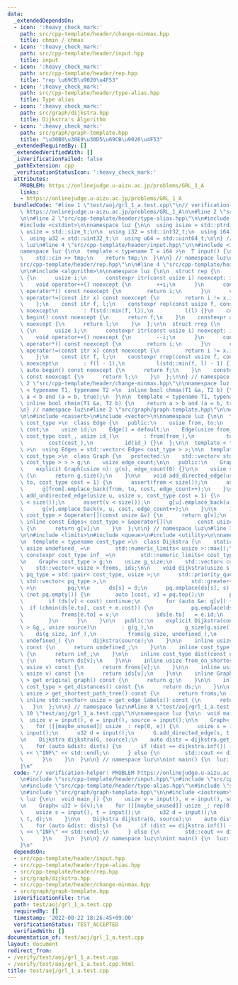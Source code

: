 ```yaml
---
data:
  _extendedDependsOn:
  - icon: ':heavy_check_mark:'
    path: src/cpp-template/header/change-minmax.hpp
    title: chmin / chmax
  - icon: ':heavy_check_mark:'
    path: src/cpp-template/header/input.hpp
    title: input
  - icon: ':heavy_check_mark:'
    path: src/cpp-template/header/rep.hpp
    title: "rep \u69CB\u9020\u4F53"
  - icon: ':heavy_check_mark:'
    path: src/cpp-template/header/type-alias.hpp
    title: Type alias
  - icon: ':heavy_check_mark:'
    path: src/graph/dijkstra.hpp
    title: Dijkstra's Algorithm
  - icon: ':heavy_check_mark:'
    path: src/graph/graph-template.hpp
    title: "\u30B0\u30E9\u30D5\u69CB\u9020\u4F53"
  _extendedRequiredBy: []
  _extendedVerifiedWith: []
  _isVerificationFailed: false
  _pathExtension: cpp
  _verificationStatusIcon: ':heavy_check_mark:'
  attributes:
    PROBLEM: https://onlinejudge.u-aizu.ac.jp/problems/GRL_1_A
    links:
    - https://onlinejudge.u-aizu.ac.jp/problems/GRL_1_A
  bundledCode: "#line 1 \"test/aoj/grl_1_a.test.cpp\"\n// verification-helper: PROBLEM\
    \ https://onlinejudge.u-aizu.ac.jp/problems/GRL_1_A\n\n#line 2 \"src/cpp-template/header/input.hpp\"\
    \n\n#line 2 \"src/cpp-template/header/type-alias.hpp\"\n\n#include <cstddef>\n\
    #include <cstdint>\n\nnamespace luz {\n\n  using isize = std::ptrdiff_t;\n  using\
    \ usize = std::size_t;\n\n  using i32 = std::int32_t;\n  using i64 = std::int64_t;\n\
    \  using u32 = std::uint32_t;\n  using u64 = std::uint64_t;\n\n} // namespace\
    \ luz\n#line 4 \"src/cpp-template/header/input.hpp\"\n\n#include <iostream>\n\n\
    namespace luz {\n\n  template < typename T = i64 >\n  T input() {\n    T tmp;\n\
    \    std::cin >> tmp;\n    return tmp;\n  }\n\n} // namespace luz\n#line 2 \"\
    src/cpp-template/header/rep.hpp\"\n\n#line 4 \"src/cpp-template/header/rep.hpp\"\
    \n\n#include <algorithm>\n\nnamespace luz {\n\n  struct rep {\n    struct itr\
    \ {\n      usize i;\n      constexpr itr(const usize i) noexcept: i(i) {}\n  \
    \    void operator++() noexcept {\n        ++i;\n      }\n      constexpr usize\
    \ operator*() const noexcept {\n        return i;\n      }\n      constexpr bool\
    \ operator!=(const itr x) const noexcept {\n        return i != x.i;\n      }\n\
    \    };\n    const itr f, l;\n    constexpr rep(const usize f, const usize l)\
    \ noexcept\n        : f(std::min(f, l)),\n          l(l) {}\n    constexpr auto\
    \ begin() const noexcept {\n      return f;\n    }\n    constexpr auto end() const\
    \ noexcept {\n      return l;\n    }\n  };\n\n  struct rrep {\n    struct itr\
    \ {\n      usize i;\n      constexpr itr(const usize i) noexcept: i(i) {}\n  \
    \    void operator++() noexcept {\n        --i;\n      }\n      constexpr usize\
    \ operator*() const noexcept {\n        return i;\n      }\n      constexpr bool\
    \ operator!=(const itr x) const noexcept {\n        return i != x.i;\n      }\n\
    \    };\n    const itr f, l;\n    constexpr rrep(const usize f, const usize l)\
    \ noexcept\n        : f(l - 1),\n          l(std::min(f, l) - 1) {}\n    constexpr\
    \ auto begin() const noexcept {\n      return f;\n    }\n    constexpr auto end()\
    \ const noexcept {\n      return l;\n    }\n  };\n\n} // namespace luz\n#line\
    \ 2 \"src/cpp-template/header/change-minmax.hpp\"\n\nnamespace luz {\n\n  template\
    \ < typename T1, typename T2 >\n  inline bool chmax(T1 &a, T2 b) {\n    return\
    \ a < b and (a = b, true);\n  }\n\n  template < typename T1, typename T2 >\n \
    \ inline bool chmin(T1 &a, T2 b) {\n    return a > b and (a = b, true);\n  }\n\
    \n} // namespace luz\n#line 2 \"src/graph/graph-template.hpp\"\n\n#line 4 \"src/graph/graph-template.hpp\"\
    \n\n#include <cassert>\n#include <vector>\n\nnamespace luz {\n\n  template < typename\
    \ cost_type >\n  class Edge {\n   public:\n    usize from, to;\n    cost_type\
    \ cost;\n    usize id;\n    Edge() = default;\n    Edge(usize from_, usize to_,\
    \ cost_type cost_, usize id_)\n        : from(from_),\n          to(to_),\n  \
    \        cost(cost_),\n          id(id_) {}\n  };\n\n  template < typename cost_type\
    \ >\n  using Edges = std::vector< Edge< cost_type > >;\n\n  template < typename\
    \ cost_type >\n  class Graph {\n   protected:\n    std::vector< std::vector< Edge<\
    \ cost_type > > > g;\n    usize edge_count;\n\n   public:\n    Graph() = default;\n\
    \    explicit Graph(usize n): g(n), edge_count(0) {}\n\n    usize size() const\
    \ {\n      return g.size();\n    }\n\n    void add_directed_edge(usize from, usize\
    \ to, cost_type cost = 1) {\n      assert(from < size());\n      assert(to < size());\n\
    \      g[from].emplace_back(from, to, cost, edge_count++);\n    }\n\n    void\
    \ add_undirected_edge(usize u, usize v, cost_type cost = 1) {\n      assert(u\
    \ < size());\n      assert(v < size());\n      g[u].emplace_back(u, v, cost, edge_count);\n\
    \      g[v].emplace_back(v, u, cost, edge_count++);\n    }\n\n    inline Edges<\
    \ cost_type > &operator[](const usize &v) {\n      return g[v];\n    }\n\n   \
    \ inline const Edges< cost_type > &operator[](\n        const usize &v) const\
    \ {\n      return g[v];\n    }\n  };\n\n} // namespace luz\n#line 3 \"src/graph/dijkstra.hpp\"\
    \n\n#include <limits>\n#include <queue>\n#include <utility>\n\nnamespace luz {\n\
    \n  template < typename cost_type >\n  class Dijkstra {\n    static constexpr\
    \ usize undefined_ =\n        std::numeric_limits< usize >::max();\n    static\
    \ constexpr cost_type inf_ =\n        std::numeric_limits< cost_type >::max();\n\
    \n    Graph< cost_type > g;\n    usize g_size;\n    std::vector< cost_type > ds;\n\
    \    std::vector< usize > froms, ids;\n\n    void dijkstra(usize s) {\n      using\
    \ pq_type = std::pair< cost_type, usize >;\n      std::priority_queue< pq_type,\
    \ std::vector< pq_type >,\n                           std::greater< pq_type >\
    \ >\n          pq;\n\n      ds[s] = 0;\n      pq.emplace(ds[s], s);\n\n      while\
    \ (not pq.empty()) {\n        auto [cost, v] = pq.top();\n        pq.pop();\n\n\
    \        if (ds[v] < cost) continue;\n        for (auto &e: g[v]) {\n        \
    \  if (chmin(ds[e.to], cost + e.cost)) {\n            pq.emplace(ds[e.to], e.to);\n\
    \            froms[e.to] = v;\n            ids[e.to]   = e.id;\n          }\n\
    \        }\n      }\n    }\n\n   public:\n    explicit Dijkstra(const Graph< cost_type\
    \ > &g_, usize source)\n        : g(g_),\n          g_size(g.size()),\n      \
    \    ds(g_size, inf_),\n          froms(g_size, undefined_),\n          ids(g_size,\
    \ undefined_) {\n      dijkstra(source);\n    }\n\n    inline usize undefined()\
    \ const {\n      return undefined_;\n    }\n\n    inline cost_type inf() const\
    \ {\n      return inf_;\n    }\n\n    inline cost_type dist(const usize v) const\
    \ {\n      return ds[v];\n    }\n\n    inline usize from_on_shortest_path_tree(const\
    \ usize v) const {\n      return froms[v];\n    }\n\n    inline usize edge_label(const\
    \ usize v) const {\n      return ids[v];\n    }\n\n    inline Graph< cost_type\
    \ > get_original_graph() const {\n      return g;\n    }\n\n    inline std::vector<\
    \ cost_type > get_distances() const {\n      return ds;\n    }\n\n    inline std::vector<\
    \ usize > get_shortest_path_tree() const {\n      return froms;\n    }\n\n   \
    \ inline std::vector< usize > get_edge_labels() const {\n      return ids;\n \
    \   }\n  };\n\n} // namespace luz\n#line 8 \"test/aoj/grl_1_a.test.cpp\"\n\n#line\
    \ 10 \"test/aoj/grl_1_a.test.cpp\"\n\nnamespace luz {\n\n  void main_() {\n  \
    \  usize v = input(), e = input(), source = input();\n\n    Graph< u32 > G(v);\n\
    \    for ([[maybe_unused]] usize _: rep(0, e)) {\n      usize s = input(), t =\
    \ input();\n      u32 d = input();\n      G.add_directed_edge(s, t, d);\n    }\n\
    \n    Dijkstra dijkstra(G, source);\n    auto dists = dijkstra.get_distances();\n\
    \    for (auto &dist: dists) {\n      if (dist == dijkstra.inf()) {\n        std::cout\
    \ << \"INF\" << std::endl;\n      } else {\n        std::cout << dist << std::endl;\n\
    \      }\n    }\n  }\n\n} // namespace luz\n\nint main() {\n  luz::main_();\n\
    }\n"
  code: "// verification-helper: PROBLEM https://onlinejudge.u-aizu.ac.jp/problems/GRL_1_A\n\
    \n#include \"src/cpp-template/header/input.hpp\"\n#include \"src/cpp-template/header/rep.hpp\"\
    \n#include \"src/cpp-template/header/type-alias.hpp\"\n#include \"src/graph/dijkstra.hpp\"\
    \n#include \"src/graph/graph-template.hpp\"\n\n#include <iostream>\n\nnamespace\
    \ luz {\n\n  void main_() {\n    usize v = input(), e = input(), source = input();\n\
    \n    Graph< u32 > G(v);\n    for ([[maybe_unused]] usize _: rep(0, e)) {\n  \
    \    usize s = input(), t = input();\n      u32 d = input();\n      G.add_directed_edge(s,\
    \ t, d);\n    }\n\n    Dijkstra dijkstra(G, source);\n    auto dists = dijkstra.get_distances();\n\
    \    for (auto &dist: dists) {\n      if (dist == dijkstra.inf()) {\n        std::cout\
    \ << \"INF\" << std::endl;\n      } else {\n        std::cout << dist << std::endl;\n\
    \      }\n    }\n  }\n\n} // namespace luz\n\nint main() {\n  luz::main_();\n\
    }\n"
  dependsOn:
  - src/cpp-template/header/input.hpp
  - src/cpp-template/header/type-alias.hpp
  - src/cpp-template/header/rep.hpp
  - src/graph/dijkstra.hpp
  - src/cpp-template/header/change-minmax.hpp
  - src/graph/graph-template.hpp
  isVerificationFile: true
  path: test/aoj/grl_1_a.test.cpp
  requiredBy: []
  timestamp: '2022-08-22 18:26:45+09:00'
  verificationStatus: TEST_ACCEPTED
  verifiedWith: []
documentation_of: test/aoj/grl_1_a.test.cpp
layout: document
redirect_from:
- /verify/test/aoj/grl_1_a.test.cpp
- /verify/test/aoj/grl_1_a.test.cpp.html
title: test/aoj/grl_1_a.test.cpp
---
```

